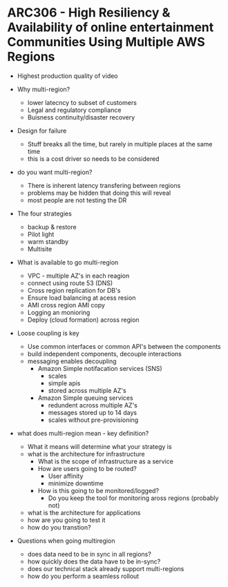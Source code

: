 # ARC306 - High Resiliency & Availability of online entertainment Communities Using Multiple AWS Regions

* Highest production quality of video

* Why multi-region?
  * lower latecncy to subset of customers
  * Legal and regulatory compliance
  * Buisness continuity/disaster recovery

* Design for failure
  * Stuff breaks all the time, but rarely in multiple places at the same time
  * this is a cost driver so needs to be considered

* do you want multi-region?
  * There is inherent latency transfering between regions
  * problems may be hidden that doing this will reveal
  * most people are not testing the DR

* The four strategies
  * backup & restore
  * Pilot light
  * warm standby
  * Multisite

* What is available to go multi-region
  * VPC - multiple AZ's in each reagion
  * connect using route 53 (DNS)
  * Cross region replication for DB's
  * Ensure load balancing at acess resion
  * AMI cross region AMI copy
  * Logging an monioring 
  * Deploy (cloud formation) across region

* Loose coupling is key 
  * Use common interfaces or common API's between the components
  * build independent components, decouple interactions
  * messaging enables decoupling
    * Amazon Simple notifacation services (SNS)
      * scales
      * simple apis
      * stored across multiple AZ's
    * Amazon Simple queuing services
      * redundent across multiple AZ's
      * messages stored up to 14 days
      * scales without pre-provisioning

* what does multi-region mean - key definition?
  * What it means will determine what your strategy is
  * what is the architecture for infrastructure
    * What is the scope of infrastructure as a service
    * How are users going to be routed?
      * User affinity
      * minimize downtime
    * How is this going to be monitored/logged?
      * Do you keep the tool for monitoring aross regions (probably not)
  * what is the architecture for applications
  * how are you going to test it
  * how do you transtion?


* Questions when going multiregion
  * does data need to be in sync in all regions?
  * how quickly does the data have to be in-sync?
  * does our technical stack already support multi-regions
  * how do you perform a seamless rollout
